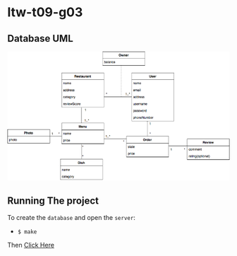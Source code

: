 # ltw-t09-g03

## Database UML

![DatabaseUML](docs/images/DatabaseUML3.png)


## Running The project

To create the `database` and open the `server`:

- `$ make` 

Then [Click Here](http://localhost:9000/)